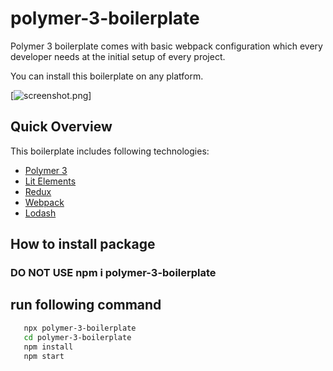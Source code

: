 # polymer-3-boilerplate

Polymer 3 boilerplate comes with basic webpack configuration which every developer needs at the initial setup of every project.

You can install this boilerplate on any platform.

[![screenshot.png](https://i.postimg.cc/2yJnM5pR/screenshot.png)]

## Quick Overview

This boilerplate includes following technologies:

* [Polymer 3](https://polymer-library.polymer-project.org/3.0/docs/about_30)
* [Lit Elements](https://lit-element.polymer-project.org/)
* [Redux](https://redux.js.org/introduction/getting-started)
* [Webpack](https://webpack.js.org/concepts/)
* [Lodash](https://lodash.com/docs/4.17.15)

## How to install package

### DO NOT USE npm i polymer-3-boilerplate

## run following command
```sh
   npx polymer-3-boilerplate
   cd polymer-3-boilerplate
   npm install
   npm start
   ```